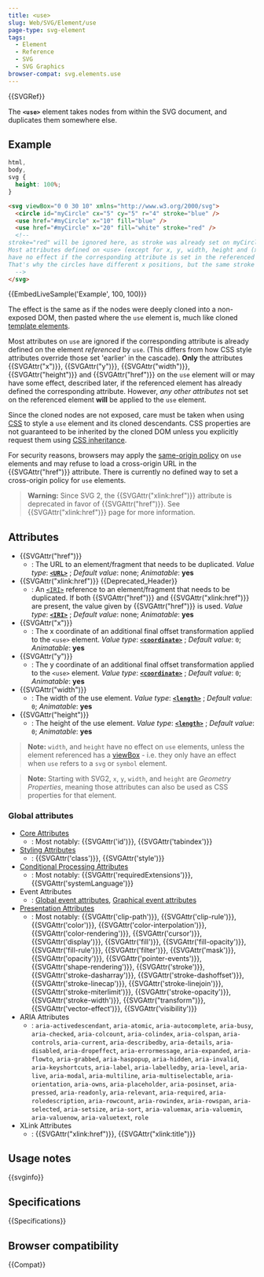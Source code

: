 ```yaml
---
title: <use>
slug: Web/SVG/Element/use
page-type: svg-element
tags:
  - Element
  - Reference
  - SVG
  - SVG Graphics
browser-compat: svg.elements.use
---
```


{{SVGRef}}

The **`<use>`** element takes nodes from within the SVG document, and duplicates them somewhere else.

## Example

```css hidden
html,
body,
svg {
  height: 100%;
}
```

```html
<svg viewBox="0 0 30 10" xmlns="http://www.w3.org/2000/svg">
  <circle id="myCircle" cx="5" cy="5" r="4" stroke="blue" />
  <use href="#myCircle" x="10" fill="blue" />
  <use href="#myCircle" x="20" fill="white" stroke="red" />
  <!--
stroke="red" will be ignored here, as stroke was already set on myCircle.
Most attributes defined on <use> (except for x, y, width, height and (xlink:)href)
have no effect if the corresponding attribute is set in the referenced element.
That's why the circles have different x positions, but the same stroke value.
  -->
</svg>
```

{{EmbedLiveSample('Example', 100, 100)}}

The effect is the same as if the nodes were deeply cloned into a non-exposed DOM, then pasted where the `use` element is, much like cloned [template elements](/en-US/docs/Web/HTML/Element/template).

Most attributes on `use` are ignored if the corresponding attribute is already defined on the element _referenced_ by `use`. (This differs from how CSS style attributes override those set 'earlier' in the cascade). **Only** the attributes {{SVGAttr("x")}}, {{SVGAttr("y")}}, {{SVGAttr("width")}}, {{SVGAttr("height")}} and {{SVGAttr("href")}} on the `use` element will or may have some effect, described later, if the referenced element has already defined the corresponding attribute. However, _any other attributes_ not set on the referenced element **will** be applied to the `use` element.

Since the cloned nodes are not exposed, care must be taken when using [CSS](/en-US/docs/Web/CSS) to style a `use` element and its cloned descendants. CSS properties are not guaranteed to be inherited by the cloned DOM unless you explicitly request them using [CSS inheritance](/en-US/docs/Web/CSS/inheritance).

For security reasons, browsers may apply the [same-origin policy](/en-US/docs/Web/Security/Same-origin_policy) on `use` elements and may refuse to load a cross-origin URL in the {{SVGAttr("href")}} attribute. There is currently no defined way to set a cross-origin policy for `use` elements.

> **Warning:** Since SVG 2, the {{SVGAttr("xlink:href")}} attribute is deprecated in favor of {{SVGAttr("href")}}. See {{SVGAttr("xlink:href")}} page for more information.

## Attributes

- {{SVGAttr("href")}}
  - : The URL to an element/fragment that needs to be duplicated.
    _Value type_: [**`<URL>`**](/en-US/docs/Web/SVG/Content_type#url) ; _Default value_: none; _Animatable_: **yes**
- {{SVGAttr("xlink:href")}} {{Deprecated_Header}}
  - : An [`<IRI>`](/en-US/docs/Web/SVG/Content_type#iri) reference to an element/fragment that needs to be duplicated.
  If both {{SVGAttr("href")}} and {{SVGAttr("xlink:href")}} are present, the value given by {{SVGAttr("href")}} is used.
    _Value type_: [**`<IRI>`**](/en-US/docs/Web/SVG/Content_type#iri) ; _Default value_: none; _Animatable_: **yes**
- {{SVGAttr("x")}}
  - : The x coordinate of an additional final offset transformation applied to the `<use>` element.
    _Value type_: [**`<coordinate>`**](/en-US/docs/Web/SVG/Content_type#coordinate) ; _Default value_: `0`; _Animatable_: **yes**
- {{SVGAttr("y")}}
  - : The y coordinate of an additional final offset transformation applied to the `<use>` element.
    _Value type_: [**`<coordinate>`**](/en-US/docs/Web/SVG/Content_type#coordinate) ; _Default value_: `0`; _Animatable_: **yes**
- {{SVGAttr("width")}}
  - : The width of the use element.
    _Value type_: [**`<length>`**](/en-US/docs/Web/SVG/Content_type#length) ; _Default value_: `0`; _Animatable_: **yes**
- {{SVGAttr("height")}}
  - : The height of the use element.
    _Value type_: [**`<length>`**](/en-US/docs/Web/SVG/Content_type#length) ; _Default value_: `0`; _Animatable_: **yes**

> **Note:** `width`, and `height` have no effect on `use` elements, unless the element referenced has a [viewBox](/en-US/docs/Web/SVG/Attribute/viewBox) - i.e. they only have an effect when `use` refers to a `svg` or `symbol` element.

> **Note:** Starting with SVG2, `x`, `y`, `width`, and `height` are _Geometry Properties_, meaning those attributes can also be used as CSS properties for that element.

### Global attributes

- [Core Attributes](/en-US/docs/Web/SVG/Attribute/Core)
  - : Most notably: {{SVGAttr('id')}}, {{SVGAttr('tabindex')}}
- [Styling Attributes](/en-US/docs/Web/SVG/Attribute/Styling)
  - : {{SVGAttr('class')}}, {{SVGAttr('style')}}
- [Conditional Processing Attributes](/en-US/docs/Web/SVG/Attribute/Conditional_Processing)
  - : Most notably: {{SVGAttr('requiredExtensions')}}, {{SVGAttr('systemLanguage')}}
- Event Attributes
  - : [Global event attributes](/en-US/docs/Web/SVG/Attribute/Events#global_event_attributes), [Graphical event attributes](/en-US/docs/Web/SVG/Attribute/Events#graphical_event_attributes)
- [Presentation Attributes](/en-US/docs/Web/SVG/Attribute/Presentation)
  - : Most notably: {{SVGAttr('clip-path')}}, {{SVGAttr('clip-rule')}}, {{SVGAttr('color')}}, {{SVGAttr('color-interpolation')}}, {{SVGAttr('color-rendering')}}, {{SVGAttr('cursor')}}, {{SVGAttr('display')}}, {{SVGAttr('fill')}}, {{SVGAttr('fill-opacity')}}, {{SVGAttr('fill-rule')}}, {{SVGAttr('filter')}}, {{SVGAttr('mask')}}, {{SVGAttr('opacity')}}, {{SVGAttr('pointer-events')}}, {{SVGAttr('shape-rendering')}}, {{SVGAttr('stroke')}}, {{SVGAttr('stroke-dasharray')}}, {{SVGAttr('stroke-dashoffset')}}, {{SVGAttr('stroke-linecap')}}, {{SVGAttr('stroke-linejoin')}}, {{SVGAttr('stroke-miterlimit')}}, {{SVGAttr('stroke-opacity')}}, {{SVGAttr('stroke-width')}}, {{SVGAttr("transform")}}, {{SVGAttr('vector-effect')}}, {{SVGAttr('visibility')}}
- ARIA Attributes
  - : `aria-activedescendant`, `aria-atomic`, `aria-autocomplete`, `aria-busy`, `aria-checked`, `aria-colcount`, `aria-colindex`, `aria-colspan`, `aria-controls`, `aria-current`, `aria-describedby`, `aria-details`, `aria-disabled`, `aria-dropeffect`, `aria-errormessage`, `aria-expanded`, `aria-flowto`, `aria-grabbed`, `aria-haspopup`, `aria-hidden`, `aria-invalid`, `aria-keyshortcuts`, `aria-label`, `aria-labelledby`, `aria-level`, `aria-live`, `aria-modal`, `aria-multiline`, `aria-multiselectable`, `aria-orientation`, `aria-owns`, `aria-placeholder`, `aria-posinset`, `aria-pressed`, `aria-readonly`, `aria-relevant`, `aria-required`, `aria-roledescription`, `aria-rowcount`, `aria-rowindex`, `aria-rowspan`, `aria-selected`, `aria-setsize`, `aria-sort`, `aria-valuemax`, `aria-valuemin`, `aria-valuenow`, `aria-valuetext`, `role`
- XLink Attributes
  - : {{SVGAttr("xlink:href")}}, {{SVGAttr("xlink:title")}}

## Usage notes

{{svginfo}}

## Specifications

{{Specifications}}

## Browser compatibility

{{Compat}}
